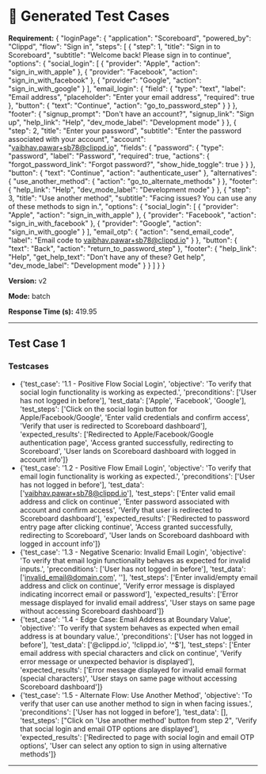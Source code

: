 # 🧪 Generated Test Cases

**Requirement:** {
  "loginPage": {
    "application": "Scoreboard",
    "powered_by": "Clippd",
    "flow": "Sign in",
    "steps": [
      {
        "step": 1,
        "title": "Sign in to Scoreboard",
        "subtitle": "Welcome back! Please sign in to continue",
        "options": {
          "social_login": [
            {
              "provider": "Apple",
              "action": "sign_in_with_apple"
            },
            {
              "provider": "Facebook",
              "action": "sign_in_with_facebook"
            },
            {
              "provider": "Google",
              "action": "sign_in_with_google"
            }
          ],
          "email_login": {
            "field": {
              "type": "text",
              "label": "Email address",
              "placeholder": "Enter your email address",
              "required": true
            },
            "button": {
              "text": "Continue",
              "action": "go_to_password_step"
            }
          }
        },
        "footer": {
          "signup_prompt": "Don't have an account?",
          "signup_link": "Sign up",
          "help_link": "Help",
          "dev_mode_label": "Development mode"
        }
      },
      {
        "step": 2,
        "title": "Enter your password",
        "subtitle": "Enter the password associated with your account",
        "account": "vaibhav.pawar+sb78@clippd.io",
        "fields": {
          "password": {
            "type": "password",
            "label": "Password",
            "required": true,
            "actions": {
              "forgot_password_link": "Forgot password?",
              "show_hide_toggle": true
            }
          }
        },
        "button": {
          "text": "Continue",
          "action": "authenticate_user"
        },
        "alternatives": {
          "use_another_method": {
            "action": "go_to_alternate_methods"
          }
        },
        "footer": {
          "help_link": "Help",
          "dev_mode_label": "Development mode"
        }
      },
      {
        "step": 3,
        "title": "Use another method",
        "subtitle": "Facing issues? You can use any of these methods to sign in.",
        "options": {
          "social_login": [
            {
              "provider": "Apple",
              "action": "sign_in_with_apple"
            },
            {
              "provider": "Facebook",
              "action": "sign_in_with_facebook"
            },
            {
              "provider": "Google",
              "action": "sign_in_with_google"
            }
          ],
          "email_otp": {
            "action": "send_email_code",
            "label": "Email code to vaibhav.pawar+sb78@clippd.io"
          }
        },
        "button": {
          "text": "Back",
          "action": "return_to_password_step"
        },
        "footer": {
          "help_link": "Help",
          "get_help_text": "Don't have any of these? Get help",
          "dev_mode_label": "Development mode"
        }
      }
    ]
  }
}

**Version:** v2

**Mode:** batch

**Response Time (s):** 419.95

---

## Test Case 1

### Testcases
- {'test_case': '1.1 - Positive Flow Social Login', 'objective': 'To verify that social login functionality is working as expected.', 'preconditions': ['User has not logged in before'], 'test_data': ['Apple', 'Facebook', 'Google'], 'test_steps': ['Click on the social login button for Apple/Facebook/Google', 'Enter valid credentials and confirm access', 'Verify that user is redirected to Scoreboard dashboard'], 'expected_results': ['Redirected to Apple/Facebook/Google authentication page', 'Access granted successfully, redirecting to Scoreboard', 'User lands on Scoreboard dashboard with logged in account info']}
- {'test_case': '1.2 - Positive Flow Email Login', 'objective': 'To verify that email login functionality is working as expected.', 'preconditions': ['User has not logged in before'], 'test_data': ['vaibhav.pawar+sb78@clippd.io'], 'test_steps': ['Enter valid email address and click on continue', 'Enter password associated with account and confirm access', 'Verify that user is redirected to Scoreboard dashboard'], 'expected_results': ['Redirected to password entry page after clicking continue', 'Access granted successfully, redirecting to Scoreboard', 'User lands on Scoreboard dashboard with logged in account info']}
- {'test_case': '1.3 - Negative Scenario: Invalid Email Login', 'objective': 'To verify that email login functionality behaves as expected for invalid inputs.', 'preconditions': ['User has not logged in before'], 'test_data': ['invalid_email@domain.com', ''], 'test_steps': ['Enter invalid/empty email address and click on continue', 'Verify error message is displayed indicating incorrect email or password'], 'expected_results': ['Error message displayed for invalid email address', 'User stays on same page without accessing Scoreboard dashboard']}
- {'test_case': '1.4 - Edge Case: Email Address at Boundary Value', 'objective': 'To verify that system behaves as expected when email address is at boundary value.', 'preconditions': ['User has not logged in before'], 'test_data': ['@clippd.io', '!clippd.io', '^$'], 'test_steps': ['Enter email address with special characters and click on continue', 'Verify error message or unexpected behavior is displayed'], 'expected_results': ['Error message displayed for invalid email format (special characters)', 'User stays on same page without accessing Scoreboard dashboard']}
- {'test_case': '1.5 - Alternate Flow: Use Another Method', 'objective': 'To verify that user can use another method to sign in when facing issues.', 'preconditions': ['User has not logged in before'], 'test_data': [], 'test_steps': ["Click on 'Use another method' button from step 2", 'Verify that social login and email OTP options are displayed'], 'expected_results': ['Redirected to page with social login and email OTP options', 'User can select any option to sign in using alternative methods']}

---

